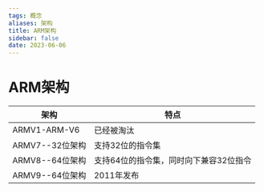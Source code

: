 ```yaml
---
tags: 概念
aliases: 架构
title: ARM架构
sidebar: false
date: 2023-06-06
---
```


# ARM架构

| 架构            | 特点                                   |
| --------------- | -------------------------------------- |
| ARMV1-ARM-V6    | 已经被淘汰                             |
| ARMV7--32位架构 | 支持32位的指令集                       |
| ARMV8--64位架构 | 支持64位的指令集，同时向下兼容32位指令 |
| ARMV9--64位架构 | 2011年发布                             | 
